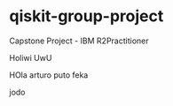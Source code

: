 # qiskit-group-project
 Capstone Project - IBM R2Practitioner

 Holiwi
 UwU

 HOla arturo puto feka

 jodo
